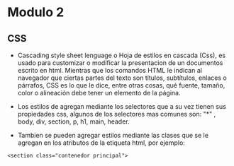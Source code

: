 # Modulo 2

## CSS

- Cascading style sheet lenguage o Hoja de estilos en cascada (Css), es usado para customizar o modificar la presentacion de un documentos escrito en html. Mientras que los comandos HTML le indican al navegador que ciertas partes del texto son títulos, subtítulos, enlaces o párrafos, CSS es lo que le dice, entre otras cosas, qué fuente, tamaño, color o alineación debe tener un elemento de la página.

- Los estilos de agregan mediante los selectores que a su vez tienen sus propiedades css, algunos de los selectores mas comunes son: "\*" , body, div, section, p, h1, main, header.

- Tambien se pueden agregar estilos mediante las clases que se le agregan en los atributos de la etiqueta html, por ejemplo:

```
<section class="contenedor principal">
```
